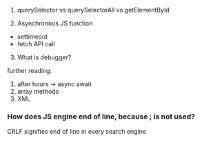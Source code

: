 1. querySelector vs querySelectorAll vs getElementById

2. Asynchronous JS function
- settimeout 
- fetch API call

3. What is debugger?

further reading:
1. after hours -> async await 
2. array methods 
3. XML 

### How does JS engine end of line, because ; is not used?
CRLF signifies end of line in every search engine
